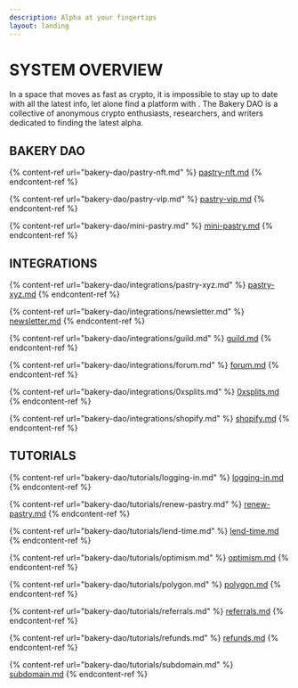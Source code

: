 ```yaml
---
description: Alpha at your fingertips
layout: landing
---
```


# SYSTEM OVERVIEW

In a space that moves as fast as crypto, it is impossible to stay up to date with all the latest info, let alone find a platform with  . The Bakery DAO is a collective of anonymous crypto enthusiasts, researchers, and writers dedicated to finding the latest alpha.&#x20;

## **BAKERY DAO**

{% content-ref url="bakery-dao/pastry-nft.md" %}
[pastry-nft.md](bakery-dao/pastry-nft.md)
{% endcontent-ref %}

{% content-ref url="bakery-dao/pastry-vip.md" %}
[pastry-vip.md](bakery-dao/pastry-vip.md)
{% endcontent-ref %}

{% content-ref url="bakery-dao/mini-pastry.md" %}
[mini-pastry.md](bakery-dao/mini-pastry.md)
{% endcontent-ref %}

## **INTEGRATIONS**

{% content-ref url="bakery-dao/integrations/pastry-xyz.md" %}
[pastry-xyz.md](bakery-dao/integrations/pastry-xyz.md)
{% endcontent-ref %}

{% content-ref url="bakery-dao/integrations/newsletter.md" %}
[newsletter.md](bakery-dao/integrations/newsletter.md)
{% endcontent-ref %}

{% content-ref url="bakery-dao/integrations/guild.md" %}
[guild.md](bakery-dao/integrations/guild.md)
{% endcontent-ref %}

{% content-ref url="bakery-dao/integrations/forum.md" %}
[forum.md](bakery-dao/integrations/forum.md)
{% endcontent-ref %}

{% content-ref url="bakery-dao/integrations/0xsplits.md" %}
[0xsplits.md](bakery-dao/integrations/0xsplits.md)
{% endcontent-ref %}

{% content-ref url="bakery-dao/integrations/shopify.md" %}
[shopify.md](bakery-dao/integrations/shopify.md)
{% endcontent-ref %}

## TUTORIALS

{% content-ref url="bakery-dao/tutorials/logging-in.md" %}
[logging-in.md](bakery-dao/tutorials/logging-in.md)
{% endcontent-ref %}

{% content-ref url="bakery-dao/tutorials/renew-pastry.md" %}
[renew-pastry.md](bakery-dao/tutorials/renew-pastry.md)
{% endcontent-ref %}

{% content-ref url="bakery-dao/tutorials/lend-time.md" %}
[lend-time.md](bakery-dao/tutorials/lend-time.md)
{% endcontent-ref %}

{% content-ref url="bakery-dao/tutorials/optimism.md" %}
[optimism.md](bakery-dao/tutorials/optimism.md)
{% endcontent-ref %}

{% content-ref url="bakery-dao/tutorials/polygon.md" %}
[polygon.md](bakery-dao/tutorials/polygon.md)
{% endcontent-ref %}

{% content-ref url="bakery-dao/tutorials/referrals.md" %}
[referrals.md](bakery-dao/tutorials/referrals.md)
{% endcontent-ref %}

{% content-ref url="bakery-dao/tutorials/refunds.md" %}
[refunds.md](bakery-dao/tutorials/refunds.md)
{% endcontent-ref %}

{% content-ref url="bakery-dao/tutorials/subdomain.md" %}
[subdomain.md](bakery-dao/tutorials/subdomain.md)
{% endcontent-ref %}
